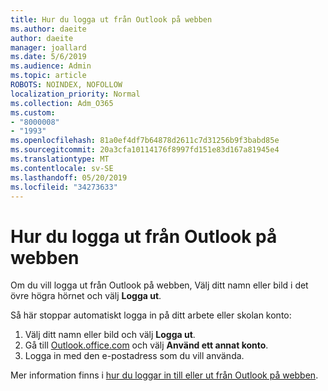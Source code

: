 ```yaml
---
title: Hur du logga ut från Outlook på webben
ms.author: daeite
author: daeite
manager: joallard
ms.date: 5/6/2019
ms.audience: Admin
ms.topic: article
ROBOTS: NOINDEX, NOFOLLOW
localization_priority: Normal
ms.collection: Adm_O365
ms.custom:
- "8000008"
- "1993"
ms.openlocfilehash: 81a0ef4df7b64878d2611c7d31256b9f3babd85e
ms.sourcegitcommit: 20a3cfa10114176f8997fd151e83d167a81945e4
ms.translationtype: MT
ms.contentlocale: sv-SE
ms.lasthandoff: 05/20/2019
ms.locfileid: "34273633"
---
```

# <a name="how-to-sign-out-of-outlook-on-the-web"></a>Hur du logga ut från Outlook på webben

Om du vill logga ut från Outlook på webben, Välj ditt namn eller bild i det övre högra hörnet och välj **Logga ut**.

Så här stoppar automatiskt logga in på ditt arbete eller skolan konto:

1. Välj ditt namn eller bild och välj **Logga ut**.
1. Gå till [Outlook.office.com](https://outlook.office.com/) och välj **Använd ett annat konto**.
1. Logga in med den e-postadress som du vill använda.

Mer information finns i [hur du loggar in till eller ut från Outlook på webben](https://support.office.com/article/763fab4d-0138-4814-b450-37fc286bcb79).